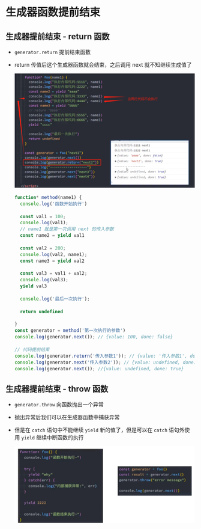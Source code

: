 # 生成器函数提前结束

## 生成器提前结束 - return 函数

+ `generator.return` 提前结束函数
+ return 传值后这个生成器函数就会结束，之后调用 next 就不知继续生成值了

  ![alt text](images/return提前结束.jpg)

  ```js
  function* method(name1) {
    console.log('函数开始执行')

    const val1 = 100;
    console.log(val1);
    // name1 就是第一次调用 next 的传入参数
    const name2 = yield val1

    const val2 = 200;
    console.log(val2, name1);
    const name3 = yield val2

    const val3 = val1 + val2;
    console.log(val3);
    yield val3

    console.log('最后一次执行');

    return undefined

  }
  const generator = method('第一次执行的参数')
  console.log(generator.next()); // {value: 100, done: false}

  // 代码提前结束
  console.log(generator.return('传入参数1')); // {value: '传入参数1', done: true}
  console.log(generator.next('传入参数2')); // {value: undefined, done: true}
  console.log(generator.next()); //{value: undefined, done: true}
  ```

## 生成器提前结束 - throw 函数

+ `generator.throw` 向函数抛出一个异常
+ 抛出异常后我们可以在生成器函数中捕获异常
+ 但是在 `catch` 语句中不能继续 `yield` 新的值了，但是可以在 `catch` 语句外使用 `yield` 继续中断函数的执行

  ![alt text](images/throw抛出异常.png)

